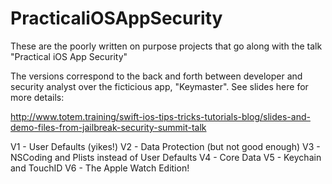 # PracticaliOSAppSecurity
These are the poorly written on purpose projects that go along with the talk "Practical iOS App Security"

The versions correspond to the back and forth between developer and security analyst over the ficticious app, "Keymaster".  See slides here for more details: 

http://www.totem.training/swift-ios-tips-tricks-tutorials-blog/slides-and-demo-files-from-jailbreak-security-summit-talk

V1 - User Defaults (yikes!)
V2 - Data Protection (but not good enough)
V3 - NSCoding and Plists instead of User Defaults
V4 - Core Data
V5 - Keychain and TouchID
V6 - The Apple Watch Edition!
